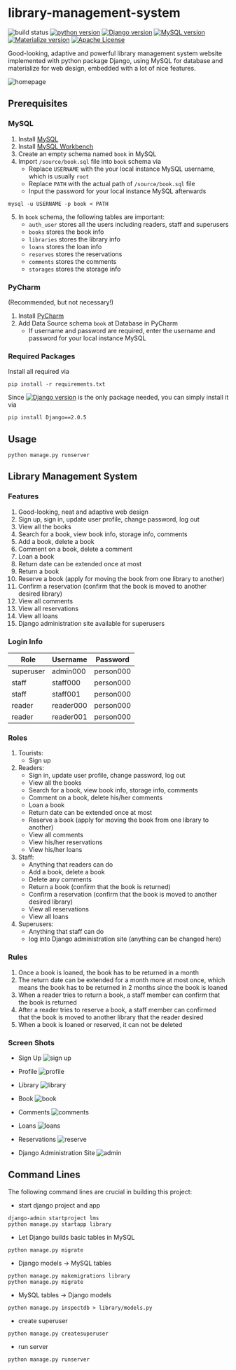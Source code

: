 # library-management-system

![build status](https://img.shields.io/badge/build-passing-green.svg)
[![python version](https://img.shields.io/badge/python-3.6.5-fbb4ae.svg)](https://python.org)
[![Django version](https://img.shields.io/badge/Django-2.0.5-b3cde3.svg)](https://www.djangoproject.com/)
[![MySQL version](https://img.shields.io/badge/MySQL-5.9.7-ccebc5.svg)](https://www.mysql.com/)
[![Materialize version](https://img.shields.io/badge/Materialize-1.0.0-decbe4.svg)](https://materializecss.com/)
[![Apache License](https://img.shields.io/badge/license-Apache2.0-fed9a6.svg)](http://www.apache.org/licenses/)

Good-looking, adaptive and powerful library management system website implemented with python package Django, using MySQL for database and materialize for web design, embedded with a lot of nice features.

![homepage](/source/pic/homepage.jpg)

## Prerequisites

### MySQL

1. Install [MySQL](https://dev.mysql.com/downloads/mysql/)
2. Install [MySQL Workbench](https://dev.mysql.com/downloads/workbench/) 
3. Create an empty schema named `book` in MySQL
4. Import `/source/book.sql` file into `book` schema via
    * Replace `USERNAME` with the your local instance MySQL username, which is usually `root`
    * Replace `PATH` with the actual path of `/source/book.sql` file
    * Input the password for your local instance MySQL afterwards

```commandline
mysql -u USERNAME -p book < PATH
```

5. In `book` schema, the following tables are important:
   * `auth_user` stores all the users including readers, staff and superusers 
   * `books` stores the book info
   * `libraries` stores the library info
   * `loans` stores the loan info
   * `reserves` stores the reservations
   * `comments` stores the comments
   * `storages` stores the storage info

### PyCharm

(Recommended, but not necessary!)

1. Install [PyCharm](https://www.jetbrains.com/pycharm/)
2. Add Data Source schema `book` at Database in PyCharm
    * If username and password are required, enter the username and password for your local instance MySQL

### Required Packages

Install all required via
```commandline
pip install -r requirements.txt
```

Since [![Django version](https://img.shields.io/badge/Django-2.0.5-fc8d62.svg)](https://www.djangoproject.com/) is the only package needed, you can simply install it via
```commandline
pip install Django==2.0.5
```

## Usage

```commandline
python manage.py runserver
```

## Library Management System

### Features

1. Good-looking, neat and adaptive web design
2. Sign up, sign in, update user profile, change password, log out
3. View all the books
4. Search for a book, view book info, storage info, comments
5. Add a book, delete a book
6. Comment on a book, delete a comment
7. Loan a book
8. Return date can be extended once at most
9. Return a book
10. Reserve a book (apply for moving the book from one library to another)
11. Confirm a reservation (confirm that the book is moved to another desired library)
12. View all comments
13. View all reservations
14. View all loans
15. Django administration site available for superusers

### Login Info

| Role      | Username  | Password  |
| --------- | --------- | --------- |
| superuser | admin000  | person000 |
| staff     | staff000  | person000 |
| staff     | staff001  | person000 |
| reader    | reader000 | person000 |
| reader    | reader001 | person000 |

### Roles

1. Tourists:
    * Sign up
2. Readers:
    * Sign in, update user profile, change password, log out
    * View all the books
    * Search for a book, view book info, storage info, comments
    * Comment on a book, delete his/her comments
    * Loan a book
    * Return date can be extended once at most
    * Reserve a book (apply for moving the book from one library to another)
    * View all comments
    * View his/her reservations
    * View his/her loans
3. Staff:
    * Anything that readers can do
    * Add a book, delete a book
    * Delete any comments
    * Return a book (confirm that the book is returned)
    * Confirm a reservation (confirm that the book is moved to another desired library)
    * View all reservations
    * View all loans
4. Superusers:
    * Anything that staff can do
    * log into Django administration site (anything can be changed here)
    
### Rules

1. Once a book is loaned, the book has to be returned in a month
2. The return date can be extended for a month more at most once, which means the book has to be returned in 2 months since the book is loaned
3. When a reader tries to return a book, a staff member can confirm that the book is returned
4. After a reader tries to reserve a book, a staff member can confirmed that the book is moved to another library that the reader desired
5. When a book is loaned or reserved, it can not be deleted

### Screen Shots

* Sign Up
![sign up](/source/pic/signup.jpg)

* Profile
![profile](/source/pic/profile.jpg)

* Library
![library](/source/pic/library.jpg)

* Book
![book](/source/pic/book.jpg)

* Comments
![comments](/source/pic/comments.jpg)

* Loans
![loans](/source/pic/loans.jpg)

* Reservations
![reserve](/source/pic/reserve.jpg)

* Django Administration Site
![admin](/source/pic/admin.jpg)

## Command Lines

The following command lines are crucial in building this project:

* start django project and app
```commandline
django-admin startproject lms
python manage.py startapp library
```

* Let Django builds basic tables in MySQL
```commandline
python manage.py migrate
```

* Django models -> MySQL tables
```commandline
python manage.py makemigrations library
python manage.py migrate
```

* MySQL tables -> Django models
```commandline
python manage.py inspectdb > library/models.py
```

* create superuser
```commandline
python manage.py createsuperuser
```

* run server
```commandline
python manage.py runserver
```
